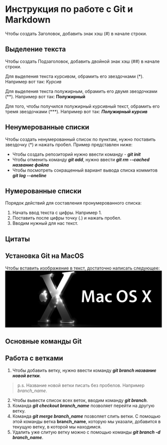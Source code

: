 # Инструкция по работе с Git и Markdown

Чтобы создать Заголовок, добавить знак хэш (#) в начале строки.

## Выделение текста

Чтобы создать Подзаголовок, добавить двойной знак хэш (##) в начале строки.

Для выделения текста курсивом, обрамить его звездочками (*). Например вот так: *Курсив*

Для выделения текста полужирным, обрамить его двумя звездочками (**). Например вот так: **Полужирный**

Для того, чтобы получился полужирный курсивный текст, обрамить его тремя звездочками (***). Например вот так: ***Полужирный курсив***

## Ненумерованные списки

Чтобы создать ненумерованный список по пунктам, нужно поставить звездочку (*) и нажать пробел. Пример представлен ниже:

* Чтобы создать репозиторий нужно ввести команду - ***git init***
* Чтобы отменить команду ***git add***, нужно ввести  ***git rm --cached название файла***
* Чтобы посмотреть сокращенный вариант вывода списка коммитов ***git log --oneline***

## Нумерованные списки

Порядок действий для составления пронумерованного списка:

1. Начать ввод текста с цифры. Например 1.
2. Поставить после цифры точку (.) и нажать пробел.
3. Вводим нужный для нас текст.

## Цитаты

## Установка Git на MacOS

Чтобы вставить изображение в текст, достаточно написать следующее:
![Mac OS](apple-mac-os-x-10.png)


## Основные команды Git

## Работа с ветками

1. Чтобы добавить ветку, нужно ввести команду ***git branch название новой ветки***.

> p.s. Название новой ветки писать без пробелов. Например *branch_name*.

2. Чтобы вывести список всех веток, вводим команду ***git branch***.
3. Команда ***git checkout branch_name*** позволяет перейти на другую ветку.
4. Команда _**git merge branch_name**_ позволяет слить ветки.
С помощью этой команды ветка **branch_name**, которую мы указали, добавится в текущую ветку, в которой мы находимся.
5. Удалить уже слитую ветку можно с помощью команды _**git branch -d branch_name**_.

